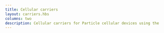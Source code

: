 ```yaml
---
title: Cellular carriers
layout: carriers.hbs
columns: two
description: Cellular carriers for Particle cellular devices using the Particle SIM
---
```



